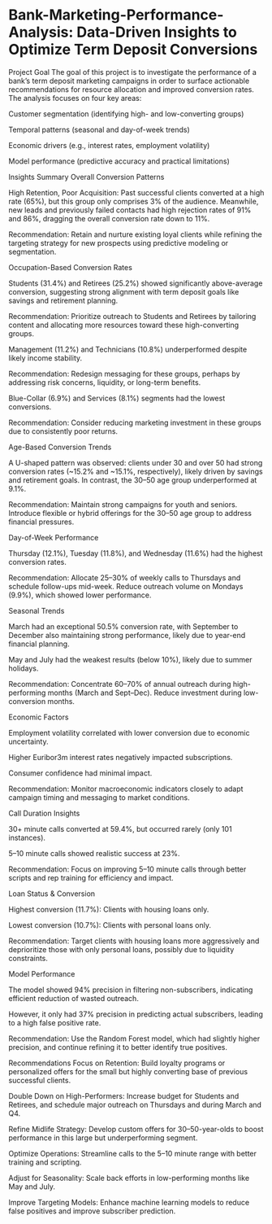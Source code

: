 # Bank-Marketing-Performance-Analysis: Data-Driven Insights to Optimize Term Deposit Conversions
Project Goal
The goal of this project is to investigate the performance of a bank’s term deposit marketing campaigns in order to surface actionable recommendations for resource allocation and improved conversion rates. The analysis focuses on four key areas:

Customer segmentation (identifying high- and low-converting groups)

Temporal patterns (seasonal and day-of-week trends)

Economic drivers (e.g., interest rates, employment volatility)

Model performance (predictive accuracy and practical limitations)

Insights Summary
Overall Conversion Patterns

High Retention, Poor Acquisition: Past successful clients converted at a high rate (65%), but this group only comprises 3% of the audience. Meanwhile, new leads and previously failed contacts had high rejection rates of 91% and 86%, dragging the overall conversion rate down to 11%.

Recommendation: Retain and nurture existing loyal clients while refining the targeting strategy for new prospects using predictive modeling or segmentation.

Occupation-Based Conversion Rates

Students (31.4%) and Retirees (25.2%) showed significantly above-average conversion, suggesting strong alignment with term deposit goals like savings and retirement planning.

Recommendation: Prioritize outreach to Students and Retirees by tailoring content and allocating more resources toward these high-converting groups.

Management (11.2%) and Technicians (10.8%) underperformed despite likely income stability.

Recommendation: Redesign messaging for these groups, perhaps by addressing risk concerns, liquidity, or long-term benefits.

Blue-Collar (6.9%) and Services (8.1%) segments had the lowest conversions.

Recommendation: Consider reducing marketing investment in these groups due to consistently poor returns.

Age-Based Conversion Trends

A U-shaped pattern was observed: clients under 30 and over 50 had strong conversion rates (~15.2% and ~15.1%, respectively), likely driven by savings and retirement goals. In contrast, the 30–50 age group underperformed at 9.1%.

Recommendation: Maintain strong campaigns for youth and seniors. Introduce flexible or hybrid offerings for the 30–50 age group to address financial pressures.

Day-of-Week Performance

Thursday (12.1%), Tuesday (11.8%), and Wednesday (11.6%) had the highest conversion rates.

Recommendation: Allocate 25–30% of weekly calls to Thursdays and schedule follow-ups mid-week. Reduce outreach volume on Mondays (9.9%), which showed lower performance.

Seasonal Trends

March had an exceptional 50.5% conversion rate, with September to December also maintaining strong performance, likely due to year-end financial planning.

May and July had the weakest results (below 10%), likely due to summer holidays.

Recommendation: Concentrate 60–70% of annual outreach during high-performing months (March and Sept–Dec). Reduce investment during low-conversion months.

Economic Factors

Employment volatility correlated with lower conversion due to economic uncertainty.

Higher Euribor3m interest rates negatively impacted subscriptions.

Consumer confidence had minimal impact.

Recommendation: Monitor macroeconomic indicators closely to adapt campaign timing and messaging to market conditions.

Call Duration Insights

30+ minute calls converted at 59.4%, but occurred rarely (only 101 instances).

5–10 minute calls showed realistic success at 23%.

Recommendation: Focus on improving 5–10 minute calls through better scripts and rep training for efficiency and impact.

Loan Status & Conversion

Highest conversion (11.7%): Clients with housing loans only.

Lowest conversion (10.7%): Clients with personal loans only.

Recommendation: Target clients with housing loans more aggressively and deprioritize those with only personal loans, possibly due to liquidity constraints.

Model Performance

The model showed 94% precision in filtering non-subscribers, indicating efficient reduction of wasted outreach.

However, it only had 37% precision in predicting actual subscribers, leading to a high false positive rate.

Recommendation: Use the Random Forest model, which had slightly higher precision, and continue refining it to better identify true positives.

Recommendations
Focus on Retention: Build loyalty programs or personalized offers for the small but highly converting base of previous successful clients.

Double Down on High-Performers: Increase budget for Students and Retirees, and schedule major outreach on Thursdays and during March and Q4.

Refine Midlife Strategy: Develop custom offers for 30–50-year-olds to boost performance in this large but underperforming segment.

Optimize Operations: Streamline calls to the 5–10 minute range with better training and scripting.

Adjust for Seasonality: Scale back efforts in low-performing months like May and July.

Improve Targeting Models: Enhance machine learning models to reduce false positives and improve subscriber prediction.

